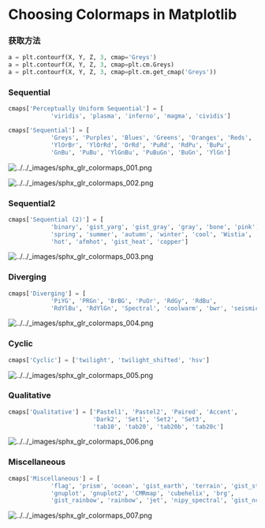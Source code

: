 # Choosing Colormaps in Matplotlib

### 获取方法

```python
a = plt.contourf(X, Y, Z, 3, cmap='Greys')
a = plt.contourf(X, Y, Z, 3, cmap=plt.cm.Greys)
a = plt.contourf(X, Y, Z, 3, cmap=plt.cm.get_cmap('Greys'))
```

### Sequential

```python
cmaps['Perceptually Uniform Sequential'] = [
            'viridis', 'plasma', 'inferno', 'magma', 'cividis']

cmaps['Sequential'] = [
            'Greys', 'Purples', 'Blues', 'Greens', 'Oranges', 'Reds',
            'YlOrBr', 'YlOrRd', 'OrRd', 'PuRd', 'RdPu', 'BuPu',
            'GnBu', 'PuBu', 'YlGnBu', 'PuBuGn', 'BuGn', 'YlGn']
```

![../../_images/sphx_glr_colormaps_001.png](https://matplotlib.org/_images/sphx_glr_colormaps_001.png)

![../../_images/sphx_glr_colormaps_002.png](https://matplotlib.org/_images/sphx_glr_colormaps_002.png)

### Sequential2

```python
cmaps['Sequential (2)'] = [
            'binary', 'gist_yarg', 'gist_gray', 'gray', 'bone', 'pink',
            'spring', 'summer', 'autumn', 'winter', 'cool', 'Wistia',
            'hot', 'afmhot', 'gist_heat', 'copper']
```

![../../_images/sphx_glr_colormaps_003.png](https://matplotlib.org/_images/sphx_glr_colormaps_003.png)

### Diverging

```python
cmaps['Diverging'] = [
            'PiYG', 'PRGn', 'BrBG', 'PuOr', 'RdGy', 'RdBu',
            'RdYlBu', 'RdYlGn', 'Spectral', 'coolwarm', 'bwr', 'seismic']
```

![../../_images/sphx_glr_colormaps_004.png](https://matplotlib.org/_images/sphx_glr_colormaps_004.png)

### Cyclic

```python
cmaps['Cyclic'] = ['twilight', 'twilight_shifted', 'hsv']
```

![../../_images/sphx_glr_colormaps_005.png](https://matplotlib.org/_images/sphx_glr_colormaps_005.png)

### Qualitative

```python
cmaps['Qualitative'] = ['Pastel1', 'Pastel2', 'Paired', 'Accent',
                        'Dark2', 'Set1', 'Set2', 'Set3',
                        'tab10', 'tab20', 'tab20b', 'tab20c']
```

![../../_images/sphx_glr_colormaps_006.png](https://matplotlib.org/_images/sphx_glr_colormaps_006.png)

### Miscellaneous

```python
cmaps['Miscellaneous'] = [
            'flag', 'prism', 'ocean', 'gist_earth', 'terrain', 'gist_stern',
            'gnuplot', 'gnuplot2', 'CMRmap', 'cubehelix', 'brg',
            'gist_rainbow', 'rainbow', 'jet', 'nipy_spectral', 'gist_ncar']
```

![../../_images/sphx_glr_colormaps_007.png](https://matplotlib.org/_images/sphx_glr_colormaps_007.png)





